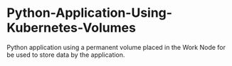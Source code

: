 # Python-Application-Using-Kubernetes-Volumes
Python application using a permanent volume placed in the Work Node for be used to store data by the application.
